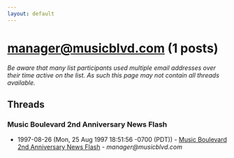 ```yaml
---
layout: default
---
```


# manager@musicblvd.com (1 posts)

_Be aware that many list participants used multiple email addresses over their time active on the list. As such this page may not contain all threads available._

## Threads

### Music Boulevard 2nd Anniversary News Flash
+ 1997-08-26 (Mon, 25 Aug 1997 18:51:56 -0700 (PDT)) - [Music Boulevard 2nd Anniversary News Flash](/archive/1997/08/f5bc9f567856ab2945cd44d98e7dc37b7cc9fc55c3c98b8954b3339086bc5c8f) - _manager@musicblvd.com_

